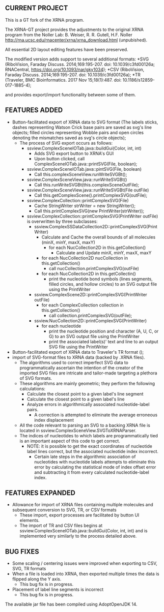 ## CURRENT PROJECT
This is a GT fork of the XRNA program.


The XRNA-GT project provides the adjustments to the original XRNA program from the Noller Lab: B. Weiser, R. R. Gutell, H.F. Noller http://rna.ucsc.edu/rnacenter/xrna/xrna_download.html (unpubished).


All essential 2D layout editing features have been preserved.


The modified version adds support to several additional formats: 
*SVG (RiboVision,  Faraday Discuss. 2014;169:195-207. doi: 10.1039/c3fd00126a; RNACentral, https://doi.org/10.1093/nar/gky1034); 
*CSV (RiboVision, Faraday Discuss. 2014;169:195-207. doi: 10.1039/c3fd00126a);
*TR (Traveler, BMC Bioinformatics. 2017 Nov 15;18(1):487. doi: 10.1186/s12859-017-1885-4);

and provides export/import functionality between some of them.

## FEATURES ADDED
* Button-facilitated export of XRNA data to SVG format (The labels sticks, dashes representing Watson Crick base pairs are saved  as svg's line objects;
  filled circles representing Wobble pairs and open circles denoting the mismatches saved as svg's circle objects);
	* The process of SVG export occurs as follows:
		* ssview.ComplexSceneIOTab.java::buildGui(Color, int, int)
			* Adds SVG export button to XRNA's GUI
			* Upon button clicked, call ComplexSceneIOTab.java::printSVG(File, boolean);
		* ssview.ComplexSceneIOTab.java::pintSVG(File, boolean)
			* Call this.complexSceneView.runWriteSVGBt();
		* ssview.ComplexSceneView.java::runWriteSVGBt()
			* Call this.runWriteSVGBt(this.complexSceneOutFile);
		* ssview.ComplexSceneView.java::runWriteSVGBt(File outFile)
			* Call this.getComplexScene().printComplexSVG(outFile);
		* ssview.ComplexCollection::printComplexSVG(File)
			* Cache StringWriter strWriter = new StringWriter();
			* Call this.printComplexSVG(new PrintWriter(strWriter));
		* ssview.ComplexCollection::printComplexSVG(PrintWriter outFile) is overwritten by three subclasses:
			* ssview.ComplexSSDataCollection2D::printComplexSVG(PrintWriter)
				* Calculate and Cache the overall bounds of all molecules (minX, minY, maxX, maxY)
					* for each NucCollection2D in this.getCollection()
						* Calculate and Update minX, minY, maxX, maxY
				* for each NucCollection2D nucCollection in this.getCollection()
					* call nucCollection.printComplexSVG(outFile)
				* for each NucCollection2D in this.getCollectin()
					* print the nucleotide bond symbols (lines segments, filled circles, and hollow circles) to an SVG output file using the PrintWriter
			* ssview.ComplexScene2D::printComplexSVG(PrintWriter outFile)
				* for each ComplexCollection collection in this.getCollection()
					* call collection.printComplexSVG(outFile);
			* ssview.NucCollection2D::printComplexSVG(PrintWriter)
				* for each nucleotide
					* print the nucleotide position and character (A, U, C, or G) to an SVG output file using the PrintWriter
					* print the associated label(s)' text and line to an output SVG file using the PrintWriter
* Button-facilitated export of XRNA data to Traveler's TR format ();
* import of SVG-format files to XRNA data (backed by .XRNA files).
	* The algorithms used to correct imperfect SVG data to programmatically ascertain the intention of the creator of the imported SVG files are intricate and tailor-made targeting a plethora of SVG formats.
	* These algorithms are mainly geometric; they perform the following calculations:
		* Calculate the closest point to a given label's line segment
		* Calculate the closest point to a given label's line
		* Analyze errors in algorithmically associated nucleotide-label pairs.
			* A correction is attempted to eliminate the average erroneous index displacement
	* All the code relevant to parsing an SVG to a backing XRNA file is located in ssview.ComplexSceneView.SVGToXRNAParser.
	* The indices of nucleotides to which labels are programmatically tied is an important aspect of this code to get correct.
		* NOTE: it is possible to get the exact coordinates of nucleotide label lines correct, but the associated nucleotide index incorrect.
			* Certain late steps in the algorithmic association of nucleotides with nucleotide labels attempts to eliminate this error by calculating the statistical mode of index offset error and subtracting it from every calculated nucleotide-label index.

## FEATURES EXPANDED
* Allowance for import of XRNA files containing multiple molecules and subsequent conversion to SVG, TR, or CSV formats
	* These import, export processes are facilitated by button UI elements.
	* The import of TR and CSV files begins at ssview.ComplexSceneIOTab.java::buildGui(Color, int, int) and is implemented very similarly to the process detailed above.

## BUG FIXES
* Some scaling / centering issues were improved when exporting to CSV, SVG, TR formats
* When a file is loaded into XRNA, then exported multiple times the data is flipped along the Y axis.
	* This bug fix is in progress.
* Placement of label line segments is incorrect
	* This bug fix is in progress.
	
The available jar file has been compiled using AdoptOpenJDK 14.	



